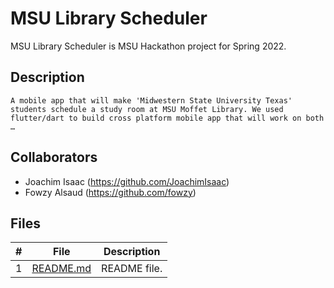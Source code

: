 # MSU Library Scheduler
MSU Library Scheduler is MSU Hackathon project for Spring 2022.
## Description
    A mobile app that will make 'Midwestern State University Texas' students schedule a study room at MSU Moffet Library. We used flutter/dart to build cross platform mobile app that will work on both … 
## Collaborators
  - Joachim Isaac (https://github.com/JoachimIsaac)
  - Fowzy Alsaud (https://github.com/fowzy)
## Files
|   #   | File            | Description                                        |
| :---: | --------------- | -------------------------------------------------- |
|   1   | [README.md](README.md)         | README file.      |
